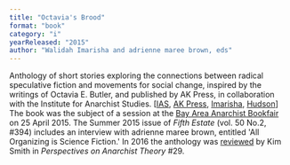 ```yaml
---
title: "Octavia's Brood"
format: "book"
category: "i"
yearReleased: "2015"
author: "Walidah Imarisha and adrienne maree brown, eds"
---
```

Anthology of short stories exploring the connections  between radical speculative fiction and movements for social change, inspired by  the writings of Octavia E. Butler, and published by AK Press, in collaboration  with the Institute for Anarchist Studies. [<a href="http://anarchistnews.org/content/institute-anarchist-studies-winter-2015-newsletter">IAS</a>, <a href="http://www.revolutionbythebook.akpress.org/imagine-a-world-without-prisons/"> AK Press</a>, <a href="http://www.truth-out.org/opinion/item/29438-rewriting-the-future"> Imarisha</a>, <a href="http://boingboing.net/2015/04/02/octavias-brood.html?utm_source=feedburner&amp;utm_medium=feed&amp;utm_campaign=Feed:+boingboing/iBag+(Boing+Boing)"> Hudson</a>]
 
The book was the subject of a session at the <a href="http://bayareaanarchistbookfair.com/schedule/">Bay Area Anarchist  Bookfair</a> on 25 April 2015. The Summer 2015 issue of _Fifth Estate_  (vol. 50 No.2, #394) includes an interview with adrienne maree brown, entitled  'All Organizing is Science Fiction.' In 2016 the anthology was
<a href="https://www.pmpress.org/blog/2019/08/10/sisters-of-the-revolution-in-perspectives-on-anarchist-theory/">reviewed</a> by Kim Smith in _Perspectives on Anarchist Theory_ #29.
